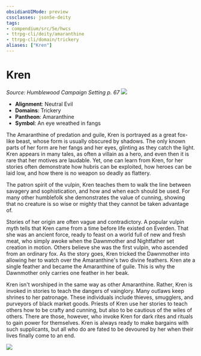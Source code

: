 ```yaml
---
obsidianUIMode: preview
cssclasses: json5e-deity
tags:
- compendium/src/5e/hwcs
- ttrpg-cli/deity/amaranthine
- ttrpg-cli/domain/trickery
aliases: ["Kren"]
---
```

# Kren
*Source: Humblewood Campaign Setting p. 67* 
![](/3-Mechanics/CLI/deities/img/hwcs-kren-symbol.webp#symbol)

- **Alignment**: Neutral Evil
- **Domains**: Trickery
- **Pantheon**: Amaranthine
- **Symbol**: An eye wreathed in fangs

The Amaranthine of predation and guile, Kren is portrayed as a great fox-like beast, whose form is usually obscured by shadows. The only known parts of her form are her fangs and her eyes, glinting as they catch the light. Kren appears in many tales, as often a villain as a hero, and even then it is rare that her motives are laudable. Yet, one can learn from Kren, for her stories often demonstrate how hubris can be exploited, how heroes can be laid low, and how there is no weapon so deadly as flattery.

The patron spirit of the vulpin, Kren teaches them to walk the line between savagery and sophistication, and how and when each should be used. For many other humblefolk she demonstrates the value of cunning, showing that no creature is so wise or mighty that they cannot be taken advantage of.

Stories of her origin are often vague and contradictory. A popular vulpin myth tells that Kren came from a time before life existed on Everden. That she was an ancient force, ready to feast on a world full of new and fresh meat, who simply awoke when the Dawnmother and Nightfather set creation in motion. Others believe she was the first vulpin, who ascended from an ordinary fox. As the story goes, Kren tricked the Dawnmother into allowing her to watch over the Amaranthine's two divine feathers. Kren ate a single feather and became the Amaranthine of guile. This is why the Dawnmother only carries one feather in her beak.

Kren isn't worshiped in the same way as other Amaranthine. Rather, Kren is invoked in stories to teach the dangers of vainglory. Many outlaws keep shrines to her patronage. These individuals include thieves, smugglers, and purveyors of black market goods. Priests of Kren use her stories to teach others how to be crafty and cunning, but also to be cautious of the wiles of others. There are those, however, who invoke Kren for dark rites and rituals to gain power for themselves. Kren is always ready to make bargains with such supplicants, but all who do are fated to be devoured by her when their lives finally come to an end.

![](/3-Mechanics/CLI/deities/img/hwcs-kren.webp#center)